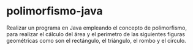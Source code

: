 # polimorfismo-java
Realizar un programa en Java empleando el concepto de polimorfismo, para realizar el cálculo del área y el perímetro de las siguientes figuras geométricas como son el rectángulo, el triángulo, el rombo y el circulo. 
